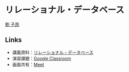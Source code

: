 # リレーショナル・データベース

[劉 子昂](https://zi-ang-liu.github.io/)

<!-- ```{tableofcontents}
``` -->

## Links

- 講義資料：[リレーショナル・データベース](https://zi-ang-liu.github.io/jb-database/intro.html#)
- 演習課題：[Google Classroom](https://classroom.google.com/c/NzYyMDU2NTAwMTUy?cjc=wihmaz2m)
- 画面共有：[Meet](https://meet.google.com/aeq-ohjb-hoy)